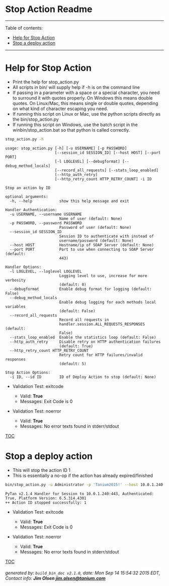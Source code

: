 Stop Action Readme
===========================

---------------------------
<a name='toc'>Table of contents:</a>

  * [Help for Stop Action](#user-content-help-for-stop-action)
  * [Stop a deploy action](#user-content-stop-a-deploy-action)

---------------------------

# Help for Stop Action

  * Print the help for stop_action.py
  * All scripts in bin/ will supply help if -h is on the command line
  * If passing in a parameter with a space or a special character, you need to surround it with quotes properly. On Windows this means double quotes. On Linux/Mac, this means single or double quotes, depending on what kind of character escaping you need.
  * If running this script on Linux or Mac, use the python scripts directly as the bin/stop_action.py
  * If running this script on Windows, use the batch script in the winbin/stop_action.bat so that python is called correctly.

```bash
stop_action.py -h
```

```
usage: stop_action.py [-h] [-u USERNAME] [-p PASSWORD]
                      [--session_id SESSION_ID] [--host HOST] [--port PORT]
                      [-l LOGLEVEL] [--debugformat] [--debug_method_locals]
                      [--record_all_requests] [--stats_loop_enabled]
                      [--http_auth_retry]
                      [--http_retry_count HTTP_RETRY_COUNT] -i ID

Stop an action by ID

optional arguments:
  -h, --help            show this help message and exit

Handler Authentication:
  -u USERNAME, --username USERNAME
                        Name of user (default: None)
  -p PASSWORD, --password PASSWORD
                        Password of user (default: None)
  --session_id SESSION_ID
                        Session ID to authenticate with instead of
                        username/password (default: None)
  --host HOST           Hostname/ip of SOAP Server (default: None)
  --port PORT           Port to use when connecting to SOAP Server (default:
                        443)

Handler Options:
  -l LOGLEVEL, --loglevel LOGLEVEL
                        Logging level to use, increase for more verbosity
                        (default: 0)
  --debugformat         Enable debug format for logging (default: False)
  --debug_method_locals
                        Enable debug logging for each methods local variables
                        (default: False)
  --record_all_requests
                        Record all requests in
                        handler.session.ALL_REQUESTS_RESPONSES (default:
                        False)
  --stats_loop_enabled  Enable the statistics loop (default: False)
  --http_auth_retry     Disable retry on HTTP authentication failures
                        (default: True)
  --http_retry_count HTTP_RETRY_COUNT
                        Retry count for HTTP failures/invalid responses
                        (default: 5)

Stop Action Options:
  -i ID, --id ID        ID of Deploy Action to stop (default: None)
```

  * Validation Test: exitcode
    * Valid: **True**
    * Messages: Exit Code is 0

  * Validation Test: noerror
    * Valid: **True**
    * Messages: No error texts found in stderr/stdout



[TOC](#user-content-toc)


# Stop a deploy action

  * This will stop the action ID 1
  * This is essentially a no-op if the action has already expired/finished

```bash
bin/stop_action.py -u Administrator -p 'Tanium2015!' --host 10.0.1.240 --port 443 --loglevel 1 --id 1
```

```
PyTan v2.1.4 Handler for Session to 10.0.1.240:443, Authenticated: True, Platform Version: 6.5.314.4301
++ Action ID stopped successfully: 1
```

  * Validation Test: exitcode
    * Valid: **True**
    * Messages: Exit Code is 0

  * Validation Test: noerror
    * Valid: **True**
    * Messages: No error texts found in stderr/stdout



[TOC](#user-content-toc)


###### generated by: `build_bin_doc v2.1.0`, date: Mon Sep 14 15:54:32 2015 EDT, Contact info: **Jim Olsen <jim.olsen@tanium.com>**